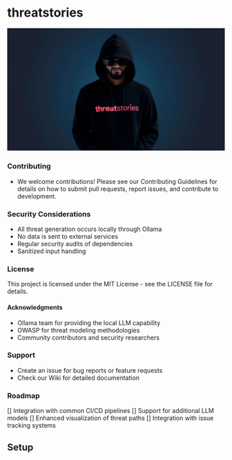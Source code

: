 # threatstories
![threat stories](./ts_hoodie.jpeg?raw=true, "threatstories")


### Contributing
- We welcome contributions! Please see our Contributing Guidelines for details on how to submit pull requests, report issues, and contribute to development.

### Security Considerations
- All threat generation occurs locally through Ollama
- No data is sent to external services
- Regular security audits of dependencies
- Sanitized input handling

### License
This project is licensed under the MIT License - see the LICENSE file for details.

#### Acknowledgments
- Ollama team for providing the local LLM capability
- OWASP for threat modeling methodologies
- Community contributors and security researchers

### Support
- Create an issue for bug reports or feature requests
- Check our Wiki for detailed documentation

### Roadmap
[] Integration with common CI/CD pipelines
[] Support for additional LLM models
[] Enhanced visualization of threat paths
[] Integration with issue tracking systems




## Setup


## 
